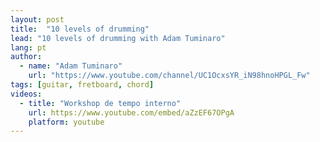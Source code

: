 ```yaml
---
layout: post
title:  "10 levels of drumming"
lead: "10 levels of drumming with Adam Tuminaro"
lang: pt
author:
  - name: "Adam Tuminaro"
    url: "https://www.youtube.com/channel/UC1OcxsYR_iN98hnoHPGL_Fw"
tags: [guitar, fretboard, chord]
videos:
  - title: "Workshop de tempo interno"
    url: https://www.youtube.com/embed/aZzEF67OPgA
    platform: youtube
---
```

